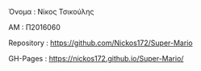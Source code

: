 Όνομα : Νίκος Τσικούλης

ΑΜ : Π2016060

Repository : https://github.com/Nickos172/Super-Mario

GH-Pages : https://nickos172.github.io/Super-Mario/
